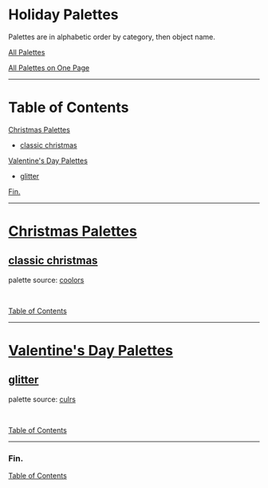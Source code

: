 <!--suppress JSUnresolvedLibraryURL -->
<!-- Coolors Palette Widget -->
<script src="https://coolors.co/palette-widget/widget.js"></script>

# Holiday Palettes

Palettes are in alphabetic order by category, then object name.

[All Palettes](../all-palettes.md)

[All Palettes on One Page](../all-palettes_one-page.md)

----

# Table of Contents

[Christmas Palettes](#christmas-palettes)
  * [classic christmas](#classic-christmas)

[Valentine's Day Palettes](#valentines-day-palettes)
  * [glitter](#glitter)

[Fin.](#fin)

----

# [Christmas Palettes](./christmas/christmas-palettes.md)

## [classic christmas](./christmas/christmas-palettes.md#classic-christmas)

palette source:
<a href="https://coolors.co/palette/bb010b-cd1624-006f57-23856d-faf8f8" target="_blank" rel="noopener noreferrer">coolors</a>

<!-- Coolors Palette Widget -->
<script data-id="048851888975141655">new CoolorsPaletteWidget("048851888975141655", ["bc010a","d01625","007058","23856d","fbf9f9"],"classic christmas"); </script>
<br/>

[Table of Contents](#table-of-contents)

----

# [Valentine's Day Palettes](./valentines-day/valentines-day-palettes.md)

## [glitter](./valentines-day/valentines-day-palettes.md#glitter)

palette source:
<a href="https://culrs.com/palette/fce4ecf8bbd0f48fb1f06292ec407a" target="_blank" rel="noopener noreferrer">culrs</a>

<!-- Coolors Palette Widget -->
<script data-id="09635237276120507">new CoolorsPaletteWidget("09635237276120507", ["fce3ec","f8b9ce","f490b1","f06090","ec417a"],"glitter"); </script>
<br/>

[Table of Contents](#table-of-contents)

----

### Fin.

[Table of Contents](#table-of-contents)
